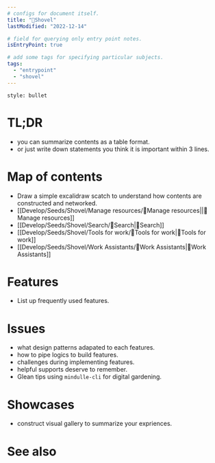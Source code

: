 ```yaml
---
# configs for document itself.
title: "🎉Shovel"
lastModified: "2022-12-14"

# field for querying only entry point notes.
isEntryPoint: true

# add some tags for specifying particular subjects.
tags:
  - "entrypoint"
  - "shovel"
---
```

```toc
style: bullet
```

# TL;DR
- you can summarize contents as a table format.
- or just write down statements you think it is important within 3 lines.


# Map of contents
- Draw a simple excalidraw scatch to understand how contents are constructed and networked.
- [[Develop/Seeds/Shovel/Manage resources/🎉Manage resources||🎉Manage resources]]
- [[Develop/Seeds/Shovel/Search/🎉Search|🎉Search]]
- [[Develop/Seeds/Shovel/Tools for work/🎉Tools for work|🎉Tools for work]]
- [[Develop/Seeds/Shovel/Work Assistants/🎉Work Assistants|🎉Work Assistants]]

# Features
- List up frequently used features.

# Issues
- what design patterns adapated to each features.
- how to pipe logics to build features.
- challenges during implementing features.
- helpful supports deserve to remember.
- Glean tips using `mindulle-cli` for digital gardening.

# Showcases
- construct visual gallery to summarize your expriences.

# See also
